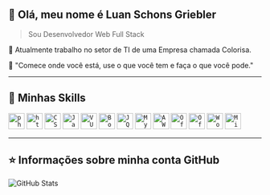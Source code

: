 ## 💜 Olá, meu nome é <strong>Luan Schons Griebler</strong>

> Sou Desenvolvedor Web Full Stack

🔭 Atualmente trabalho no setor de TI de uma Empresa chamada Colorisa.

💬 "Comece onde você está, use o que você tem e faça o que você pode."

----

## 🚀 Minhas Skills

<code><img height="32" src="https://img.shields.io/badge/PHP-777BB4?style=for-the-badge&logo=php&logoColor=white" alt="php"/></code>
<code><img height="32" src="https://img.shields.io/badge/HTML5-E34F26?style=for-the-badge&logo=html5&logoColor=white" alt="html5"/></code>
<code><img height="32" src="https://img.shields.io/badge/CSS3-1572B6?style=for-the-badge&logo=css3&logoColor=white" alt="CSS3"/></code>
<code><img height="32" src="https://img.shields.io/badge/JavaScript-323330?style=for-the-badge&logo=javascript&logoColor=F7DF1E" alt="Javascript"/></code>
<code><img height="32" src="https://img.shields.io/badge/Vue.js-35495E?style=for-the-badge&logo=vue.js&logoColor=4FC08D" alt="VUEJS"/></code>
<code><img height="32" src="https://img.shields.io/badge/Bootstrap-563D7C?style=for-the-badge&logo=bootstrap&logoColor=white" alt="Bootstrap"/></code>
<code><img height="32" src="https://img.shields.io/badge/jQuery-0769AD?style=for-the-badge&logo=jquery&logoColor=white" alt="JQuery"/></code>
<code><img height="32" src="https://img.shields.io/badge/MySQL-00000F?style=for-the-badge&logo=mysql&logoColor=white" alt="MySQL"/></code>
<code><img height="32" src="https://img.shields.io/badge/Amazon_AWS-232F3E?style=for-the-badge&logo=amazon-aws&logoColor=white" alt="AWS"/></code>
<code><img height="32" src="https://img.shields.io/badge/Microsoft_PowerPoint-B7472A?style=for-the-badge&logo=microsoft-powerpoint&logoColor=white" alt="Office"/></code>
<code><img height="32" src="https://img.shields.io/badge/Microsoft_Office-D83B01?style=for-the-badge&logo=microsoft-office&logoColor=white" alt="Office"/></code>
<code><img height="32" src="https://img.shields.io/badge/Microsoft_Word-2B579A?style=for-the-badge&logo=microsoft-word&logoColor=white" alt="Word"/></code>
<code><img height="32" src="https://img.shields.io/badge/Microsoft-666666?style=for-the-badge&logo=microsoft&logoColor=white" alt="Microsoft"/></code>

---

## ⭐ Informações sobre minha conta GitHub
![GitHub Stats](https://github-readme-stats.vercel.app/api?username=luan1schons&show_icons=true)
